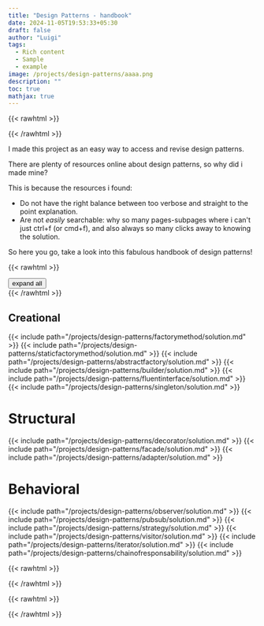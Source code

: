```yaml
---
title: "Design Patterns - handbook"
date: 2024-11-05T19:53:33+05:30
draft: false
author: "Luigi"
tags:
  - Rich content
  - Sample
  - example
image: /projects/design-patterns/aaaa.png
description: ""
toc: true
mathjax: true
---
```


{{< rawhtml >}}
<style>
.carousel-control-prev-icon,
.carousel-control-next-icon {
    background-color: black;
}

.carousel-indicators [data-bs-target] {
    background-color: #000; /* Colore degli indicatori (nero) */
    border-radius: 50%; /* Forma circolare */
    width: 10px; /* Larghezza dell'indicatore */
    height: 10px; /* Altezza dell'indicatore */
    opacity: 0.5; /* Trasparenza per indicatori non attivi */
    border: none; /* Rimuove il bordo quadrato */
}

.carousel-indicators [data-bs-target].active {
    opacity: 1; /* Opacità per l'indicatore attivo */
}

/* Posizionamento delle frecce */
.carousel-control-prev,
.carousel-control-next {
    width: 5%; /* Regola la larghezza delle frecce */
}

.carousel-item {
    transition: none !important; /* Disabilita la transizione */
}

.carousel-item.active {
    display: block; /* Assicurati che l'immagine attiva sia mostrata */
}
.carousel-item-next,
.carousel-item-prev,
.carousel-item.active {
    display: block; /* Assicura che le immagini siano visibili */
}
/* Stile per il tag <summary> */
summary {
  font-weight: bold; /* Testo in grassetto */
  cursor: pointer; /* Mostra il cursore come una mano */
  padding: 5px; /* Spaziatura interna */
  list-style: none; /* Rimuovi lo stile predefinito del marker */
}

/* Aggiungi una freccia per indicare lo stato chiuso */
summary::marker {
  content: "▶ "; /* Freccia orientata verso destra */
}

/* Stile per <summary> quando il <details> è aperto */
details[open] > summary::marker {
  content: "▼ "; /* Freccia orientata verso il basso */
}
details {
  margin-left: 20px;
}

details details {
  margin-left: calc(20px * 2);
}

details details details {
  margin-left: calc(20px * 3);
}

h1 a {
            text-decoration: underline;
            cursor: pointer;
            color: blue;
        }
</style>




<script>
    MathJax = {
        tex: {
            inlineMath: [["$", "$"]]
        }
    };
	
	
        

</script>
    
	
{{< /rawhtml >}}


I made this project as an easy way to access and revise design patterns. 

There are plenty of resources online about design patterns, so why did i made mine?

This is because the resources i found:

- Do not have the right balance between too verbose and straight to the point explanation.
- Are not *easily* searchable: why so many pages-subpages where i can't just ctrl+f (or cmd+f), and also always so many clicks away to knowing the solution.

So here you go, take a look into this fabulous handbook of design patterns!




{{< rawhtml >}}
<div id="design-patterns">




<div class="container text-center">
    <div class="row">
        <div class="col-12 text-center">
            <button id="toggleAll" class="btn btn-primary">
                <span id="buttonText">expand all</span>
            </button>
        </div>
    </div>
</div>
{{< /rawhtml >}}

## Creational
{{< include path="/projects/design-patterns/factorymethod/solution.md" >}}
{{< include path="/projects/design-patterns/staticfactorymethod/solution.md" >}}
{{< include path="/projects/design-patterns/abstractfactory/solution.md" >}}
{{< include path="/projects/design-patterns/builder/solution.md" >}}
{{< include path="/projects/design-patterns/fluentinterface/solution.md" >}}
{{< include path="/projects/design-patterns/singleton/solution.md" >}}




# Structural
{{< include path="/projects/design-patterns/decorator/solution.md" >}}
{{< include path="/projects/design-patterns/facade/solution.md" >}}
{{< include path="/projects/design-patterns/adapter/solution.md" >}}

# Behavioral
{{< include path="/projects/design-patterns/observer/solution.md" >}}
{{< include path="/projects/design-patterns/pubsub/solution.md" >}}
{{< include path="/projects/design-patterns/strategy/solution.md" >}}
{{< include path="/projects/design-patterns/visitor/solution.md" >}}
{{< include path="/projects/design-patterns/iterator/solution.md" >}}
{{< include path="/projects/design-patterns/chainofresponsability/solution.md" >}}


{{< rawhtml >}}
</div>
{{< /rawhtml >}}


    
	
{{< rawhtml >}}
<script>


const toggleLink = document.getElementById("toggleAll");
const detailsElements = document.querySelectorAll("#design-patterns details");
let allExpanded = false; 

toggleLink.addEventListener("click", () => {
    allExpanded = !allExpanded;
    detailsElements.forEach(details => details.open = allExpanded);            
    toggleLink.textContent = allExpanded ? "Close All" : "Expand All";
});

</script>
    
	
{{< /rawhtml >}}